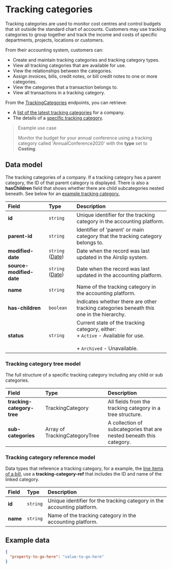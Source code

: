 # Tracking categories

<p class="description">Tracking categories are used to monitor cost centres and control budgets that sit outside the standard chart of accounts. Customers may use tracking categories to group together and track the income and costs of specific departments, projects, locations or customers.</p>

From their accounting system, customers can:

- Create and maintain tracking categories and tracking category types.
- View all tracking categories that are available for use.
- View the relationships between the categories.
- Assign invoices, bills, credit notes, or bill credit notes to one or more categories.
- View the categories that a transaction belongs to.
- View all transactions in a tracking category.

From the [TrackingCategories](https://api.codat.io/swagger/index.html#/TrackingCategories) endpoints, you can retrieve:

- A [list of the latest tracking categories](https://api.codat.io/swagger/index.html#/TrackingCategories/TrackingCategories_ListPaged) for a company.
- The details of a [specific tracking category](https://api.codat.io/swagger/index.html#/TrackingCategories/TrackingCategories_Single).

> 
> Example use case
> 
> Monitor the budget for your annual conference using a tracking category called 'AnnualConference2020' with the **type** set to **Costing**.

## Data model

The tracking categories of a company. If a tracking category has a parent category, the ID of that parent category is displayed. There is also a **hasChildren** field that shows whether there are child subcategories nested beneath. See below for an [example tracking category.](#tracking-category)

| Field | Type | Description |
| :- | :- | :- |
| **id** | `string` | Unique identifier for the tracking category in the accounting platform. |
| **parent-id** | `string` | Identifier of 'parent' or main category that the tracking category belongs to. |
| **modified-date** | `string` ([Date](/data-model/shared/date/)) | Date when the record was last updated in the Airslip system. |
| **source-modified-date** | `string` ([Date](/data-model/shared/date/)) | Date when the record was last updated in the accounting platform. |
| **name** | `string` | Name of the tracking category in the accounting platform. |
| **has-children** | `boolean` | Indicates whether there are other tracking categories beneath this one in the hierarchy. |
| **status** | `string` | Current state of the tracking category, either:  <br>\+ `Active` \- Available for use.  <br>  <br>\+ `Archived` \- Unavailable. |

### Tracking category tree model

The full structure of a specific tracking category including any child or sub categories.

| Field | Type | Description |
| :- | :- | :- |
| **tracking-category-tree** | TrackingCategory | All fields from the tracking category in a tree structure. |
| **sub-categories** | Array of TrackingCategoryTree | A collection of subcategories that are nested beneath this category. |

### Tracking category reference model

Data types that reference a tracking category, for a example, the [line items of a bill](/data-model/accounting/bills#line-items), use a **tracking-category-ref** that includes the ID and name of the linked category.

| Field | Type | Description |
| :- | :- | :- |
| **id** | `string` | Unique identifier for the tracking category in the accounting platform. |
| **name** | `string` | Name of the tracking category in the accounting platform. |

## Example data

```json
{
  "property-to-go-here": "value-to-go-here"
}
```